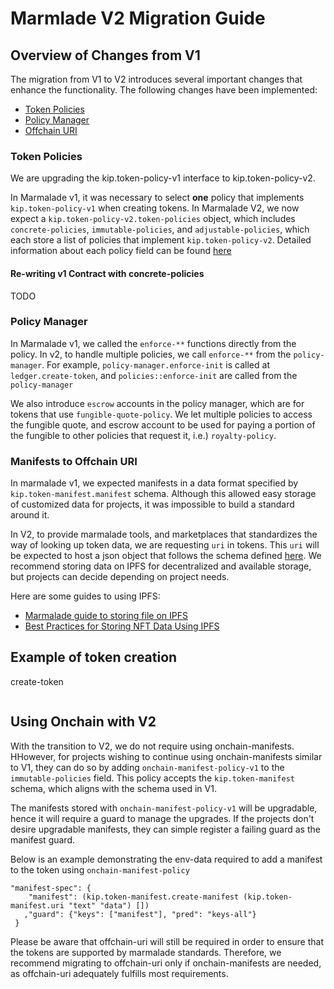 # Marmlade V2 Migration Guide

## Overview of Changes from V1

The migration from V1 to V2 introduces several important changes that enhance the functionality. The following changes have been implemented:

- [Token Policies](#token-policies)
- [Policy Manager](#policy-manager)
- [Offchain URI](#offchain-uri)

### Token Policies

We are upgrading the kip.token-policy-v1 interface to kip.token-policy-v2.

In Marmalade v1, it was necessary to select **one** policy that implements `kip.token-policy-v1` when creating tokens. In Marmalade V2, we now expect a `kip.token-policy-v2.token-policies` object, which includes `concrete-policies`, `immutable-policies`, and `adjustable-policies`, which each store a list of policies that implement `kip.token-policy-v2`. Detailed information about each policy field can be found [here](./README.md#using-policies)

#### Re-writing v1 Contract with concrete-policies

TODO

### Policy Manager

In Marmalade v1, we called the `enforce-**` functions directly from the policy. In v2, to handle multiple policies, we call `enforce-**` from the `policy-manager`. For example, `policy-manager.enforce-init` is called at `ledger.create-token`, and `policies::enforce-init` are called from the `policy-manager`

We also introduce `escrow` accounts in the policy manager, which are for tokens that use `fungible-quote-policy`. We let multiple policies to access the fungible quote, and escrow account to be used for paying a portion of the fungible to other policies that request it, i.e.) `royalty-policy`.

### Manifests to Offchain URI

In marmalade v1, we expected manifests in a data format specified by `kip.token-manifest.manifest` schema. Although this allowed easy storage of customized data for projects, it was impossible to build a standard around it.

In V2, to provide marmalade tools, and marketplaces that standardizes the way of looking up token data, we are requesting `uri` in tokens. This `uri` will be expected to host a json object that follows the schema defined [here](./README.md#json-schema). We recommend storing data on IPFS for decentralized and available storage, but projects can decide depending on project needs.

Here are some guides to using IPFS:

- [Marmalade guide to storing file on IPFS](https://docs.kadena.io/build/guides/marmalade-tutorial#interplanetary-storage-saving)
- [Best Practices for Storing NFT Data Using IPFS](https://docs.ipfs.tech/how-to/best-practices-for-nft-data/#best-practices-for-storing-nft-data-using-ipfs)

## Example of token creation

create-token

```

```

## Using Onchain with V2

With the transition to V2, we do not require using onchain-manifests. HHowever, for projects wishing to continue using onchain-manifests similar to V1, they can do so by adding `onchain-manifest-policy-v1` to the `immutable-policies` field. This policy accepts the `kip.token-manifest` schema, which aligns with the schema used in V1.

The manifests stored with `onchain-manifest-policy-v1` will be upgradable, hence it will require a guard to manage the upgrades. If the projects don't desire upgradable manifests, they can simple register a failing guard as the manifest guard.

Below is an example demonstrating the env-data required to add a manifest to the token using `onchain-manifest-policy`

```
"manifest-spec": {
    "manifest": (kip.token-manifest.create-manifest (kip.token-manifest.uri "text" "data") [])
   ,"guard": {"keys": ["manifest"], "pred": "keys-all"}
 }
```

Please be aware that offchain-uri will still be required in order to ensure that the tokens are supported by marmalade standards. Therefore, we recommend migrating to offchain-uri only if onchain-manifests are needed, as offchain-uri adequately fulfills most requirements.

